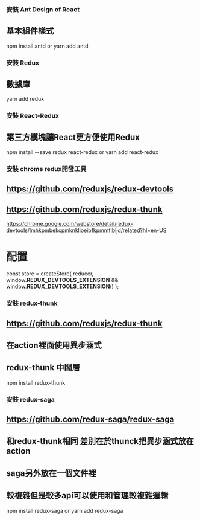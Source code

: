 ### 安裝 Ant Design of React 
## 基本組件樣式
npm install antd
or
yarn add antd

### 安裝 Redux
## 數據庫
yarn add redux

### 安裝 React-Redux
## 第三方模塊讓React更方便使用Redux
npm install --save redux react-redux
or
yarn add react-redux

### 安裝 chrome redux開發工具 
## https://github.com/reduxjs/redux-devtools
## https://github.com/reduxjs/redux-thunk
https://chrome.google.com/webstore/detail/redux-devtools/lmhkpmbekcpmknklioeibfkpmmfibljd/related?hl=en-US
# 配置
const store = createStore(
    reducer,
    window.__REDUX_DEVTOOLS_EXTENSION__ && window.__REDUX_DEVTOOLS_EXTENSION__()
    );

### 安裝 redux-thunk 
## https://github.com/reduxjs/redux-thunk
## 在action裡面使用異步涵式
## redux-thunk 中間層
npm install redux-thunk

### 安裝 redux-saga 
## https://github.com/redux-saga/redux-saga
## 和redux-thunk相同 差別在於thunck把異步涵式放在action 
## saga另外放在一個文件裡
## 較複雜但是較多api可以使用和管理較複雜邏輯
npm install redux-saga
or
yarn add redux-saga